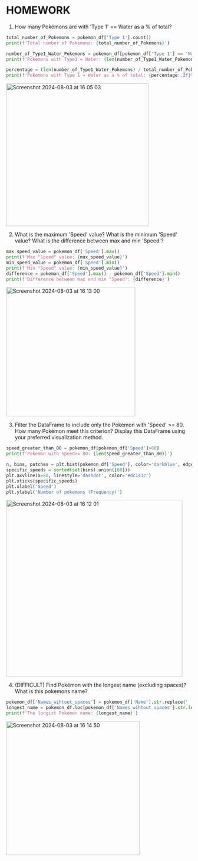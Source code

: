 # HOMEWORK

1. How many Pokémons are with 'Type 1' == Water as a % of total?

```py
total_number_of_Pokemons = pokemon_df['Type 1'].count()
print(f'Total number of Pokemons: {total_number_of_Pokemons}')

number_of_Type1_Water_Pokemons = pokemon_df[pokemon_df['Type 1'] == 'Water']
print(f'Pokemons with Type1 = Water: {len(number_of_Type1_Water_Pokemons)}')

percentage = (len(number_of_Type1_Water_Pokemons) / total_number_of_Pokemons) * 100
print(f'Pokemons with Type 1 = Water as a % of total: {percentage:.2f}%')
```
<img width="386" alt="Screenshot 2024-08-03 at 16 05 03" src="https://github.com/user-attachments/assets/64dc3eff-415c-4ac1-9ca0-169d476bc925">


2. What is the maximum 'Speed' value? What is the minimum 'Speed' value? What is the difference between max and min 'Speed'?

```py
max_speed_value = pokemon_df['Speed'].max()
print(f'Max "Speed" value: {max_speed_value}')
min_speed_value = pokemon_df['Speed'].min()
print(f'Min "Speed" value: {min_speed_value}')
difference = pokemon_df['Speed'].max() - pokemon_df['Speed'].min()
print(f'Difference between max and min "Speed": {difference}')
```
<img width="350" alt="Screenshot 2024-08-03 at 16 13 00" src="https://github.com/user-attachments/assets/241cb90c-f064-4937-a1ca-59e1cf6de069">

3. Filter the DataFrame to include only the Pokémon with 'Speed' >= 80. How many Pokémon meet this criterion? Display this DataFrame using your preferred visualization method.

```py
speed_greater_than_80 = pokemon_df[pokemon_df['Speed']>80]
print(f'Pokemon with Speed>= 80: {len(speed_greater_than_80)}')

n, bins, patches = plt.hist(pokemon_df['Speed'], color='darkblue', edgecolor='grey', bins = 6)
specific_speeds = sorted(set(bins).union([80]))
plt.axvline(x=80, linestyle='dashdot', color='#dc143c')
plt.xticks(specific_speeds)
plt.xlabel('Speed')
plt.ylabel('Number of pokemons (Frequency)')
```
<img width="478" alt="Screenshot 2024-08-03 at 16 12 01" src="https://github.com/user-attachments/assets/34731b3a-0ac0-46f4-a05c-7bc5b9467eb7">

4. (DIFFICULT) Find Pokémon with the longest name (excluding spaces)? What is this pokemons name?

```py
pokemon_df['Names_wihtout_spaces'] = pokemon_df['Name'].str.replace(' ', '', regex=False) 
longest_name = pokemon_df.loc[pokemon_df['Names_wihtout_spaces'].str.len().idxmax(), 'Name']
print(f'The longist Pokemon name: {longest_name}')
```
<img width="362" alt="Screenshot 2024-08-03 at 16 14 50" src="https://github.com/user-attachments/assets/afa42376-dd80-42f5-8423-125eb02caf65">





